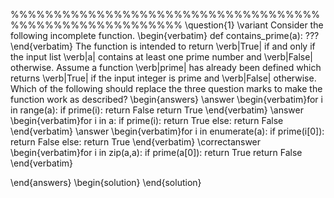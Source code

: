 %%%%%%%%%%%%%%%%%%%%%%%%%%%%%%%%%%%%%%%%%%%%%%%%%%%%%%%%
\question{1}
\variant
Consider the following incomplete function.
\begin{verbatim}
def contains_prime(a):
    ???
\end{verbatim}
The function is intended to return \verb|True| if and only if the input list \verb|a| contains at least one prime number and \verb|False| otherwise. Assume a function  \verb|prime| has already been defined which returns \verb|True| if the input integer is prime and \verb|False| otherwise. Which of the following should replace the three question marks to make the function work as described?
\begin{answers}
\answer  \begin{verbatim}for i in range(a):
    if prime(i):
        return False
    return True
\end{verbatim}
\answer \begin{verbatim}for i in a:
    if prime(i):
        return True
    else:
        return False
\end{verbatim}
\answer \begin{verbatim}for i in enumerate(a):
    if prime(i[0]):
        return False
    else:
        return True
\end{verbatim}
\correctanswer \begin{verbatim}for i in zip(a,a):
    if prime(a[0]):
        return True
return False
\end{verbatim}

\end{answers}
\begin{solution}
\end{solution}
